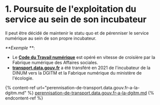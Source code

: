 # 1. Poursuite de l'exploitation du service au sein de son incubateur

Il peut être décidé de maintenir le statu quo et de pérenniser le service numérique au sein de son propre incubateur. 

_**Exemple **_: 

* Le [**Code du Travail numérique**](https://code.travail.gouv.fr) est opéré en vitesse de croisière par la Fabrique numérique des Affaires sociales. 
* [**transport.data.gouv.fr**](perennisation-de-transport.data.gouv.fr-a-la-dgitm.md) a été transféré en 2021 de l'incubateur de la DINUM vers la DGITM et la Fabrique numérique du ministère de l'écologie.

{% content-ref url="perennisation-de-transport.data.gouv.fr-a-la-dgitm.md" %}
[perennisation-de-transport.data.gouv.fr-a-la-dgitm.md](perennisation-de-transport.data.gouv.fr-a-la-dgitm.md)
{% endcontent-ref %}



